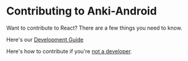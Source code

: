 # Contributing to Anki-Android

Want to contribute to React? There are a few things you need to know.  

Here's our [Development Guide](https://github.com/ankidroid/Anki-Android/wiki/Development-Guide)

Here's how to contribute if you're [not a developer](https://github.com/ankidroid/Anki-Android/wiki/Contributing).


